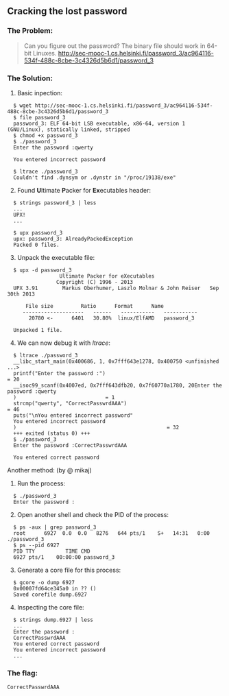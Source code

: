 ## Cracking the lost password

### The Problem:

> Can you figure out the password? 
> The binary file should work in 64-bit Linuxes. 
> http://sec-mooc-1.cs.helsinki.fi/password_3/ac964116-534f-488c-8cbe-3c4326d5b6d1/password_3

### The Solution:

1. Basic inpection: 

  ```shell
	$ wget http://sec-mooc-1.cs.helsinki.fi/password_3/ac964116-534f-488c-8cbe-3c4326d5b6d1/password_3
	$ file password_3 
	password_3: ELF 64-bit LSB executable, x86-64, version 1 (GNU/Linux), statically linked, stripped
	$ chmod +x password_3 
	$ ./password_3 
	Enter the password :qwerty

	You entered incorrect password

	$ ltrace ./password_3 
	Couldn't find .dynsym or .dynstr in "/proc/19138/exe"
  ```

2. Found **U**ltimate **P**acker for **Ex**ecutables header:

  ```shell
	$ strings password_3 | less
	...
	UPX!
	...

	$ upx password_3 
	upx: password_3: AlreadyPackedException
	Packed 0 files.
  ```

3. Unpack the executable file:

  ```shell
	$ upx -d password_3 
			       Ultimate Packer for eXecutables
				  Copyright (C) 1996 - 2013
	UPX 3.91        Markus Oberhumer, Laszlo Molnar & John Reiser   Sep 30th 2013

		File size         Ratio      Format      Name
	   --------------------   ------   -----------   -----------
	     20780 <-      6401   30.80%  linux/ElfAMD   password_3

	Unpacked 1 file.
  ```	
			
4. We can now debug it with *ltrace*:

  ```shell
	$ ltrace ./password_3 
	__libc_start_main(0x400686, 1, 0x7fff643e1278, 0x400750 <unfinished ...>
	printf("Enter the password :")                                                           = 20
	__isoc99_scanf(0x4007ed, 0x7fff643dfb20, 0x7f60770a1780, 20Enter the password :qwerty
	)                             = 1
	strcmp("qwerty", "CorrectPasswrdAAA")                                                    = 46
	puts("\nYou entered incorrect password"
	You entered incorrect password
	)                                                 = 32
	+++ exited (status 0) +++
	$ ./password_3 
	Enter the password :CorrectPasswrdAAA

	You entered correct password
  ```
			


Another method: (by @ mikaj)

1. Run the process:	

  ```shell
	$ ./password_3 
	Enter the password :
  ```

2. Open another shell and check the PID of the process:

  ```shell
	$ ps -aux | grep password_3
	root      6927  0.0  0.0   8276   644 pts/1    S+   14:31   0:00 ./password_3
	$ ps --pid 6927
	PID TTY          TIME CMD
	6927 pts/1    00:00:00 password_3
  ```

3. Generate a core file for this process:

  ```shell
	$ gcore -o dump 6927
	0x00007fd64ce345a0 in ?? ()
	Saved corefile dump.6927
  ```

4. Inspecting the core file:	

  ```shell
	$ strings dump.6927 | less
	...
	Enter the password :
	CorrectPasswrdAAA
	You entered correct password
	You entered incorrect password
	...
  ```

### The flag:
`CorrectPasswrdAAA`





